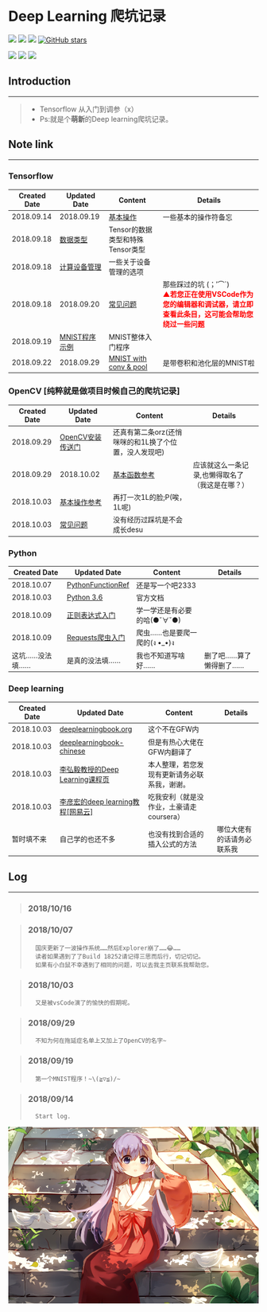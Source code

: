 # Deep Learning 爬坑记录
[![](https://img.shields.io/github/downloads/atom/atom/total.svg)](https://github.com/HanyuuFurude/TensorflowStudy/archive/master.zip)
[![](https://img.shields.io/github/issues/HanyuuFurude/TensorflowStudy.svg)](https://github.com/HanyuuFurude/TensorflowStudy/issues)
[![](https://img.shields.io/github/license/HanyuuFurude/TensorflowStudy.svg)](https://github.com/HanyuuFurude/TensorflowStudy/blob/master/LICENSE)
[![GitHub stars](https://img.shields.io/github/stars/HanyuuFurude/TensorflowStudy.svg)](https://github.com/HanyuuFurude/TensorflowStudy/stargazers)

![](https://img.shields.io/badge/language-Python_3.6-blue.svg)
![](https://img.shields.io/badge/package-Tensorflow-blue.svg)
![](https://img.shields.io/badge/package-OpenCV_python-blue.svg)
## Introduction
***
> - Tensorflow 从入门到调参（x）
> - Ps:就是个**萌新**的Deep learning爬坑记录。
## Note link
***
### Tensorflow
| Created Date | Updated Date                                                       | Content                                                                    | Details                                                                                                                                    |
| ------------ | ------------------------------------------------------------------ | -------------------------------------------------------------------------- | ------------------------------------------------------------------------------------------------------------------------------------------ |
| 2018.09.14   | 2018.09.19                                                         | [基本操作](studyNotes/tensorfl>>ow/Leadin/Leadin.md)                       | 一些基本的操作符备忘                                                                                                                       |
| 2018.09.18   | [数据类型](studyNotes/tensorflow/Tensor/Tensor.md)                 | Tensor的数据类型和特殊Tensor类型                                           |
| 2018.09.18   | [计算设备管理](studyNotes/tensorflow/DeviceManage/DeviceManage.md) | 一些关于设备管理的选项                                                     |
| 2018.09.18   | 2018.09.20                                                         | [常见问题](studyNotes/tensorflow/CommomQuestion/CommomQuestion.md)         | 那些踩过的坑 (；′⌒`)<br><font color=red>**▲若您正在使用VSCode作为您的编辑器和调试器，请立即查看此条目，这可能会帮助您绕过一些问题**</font> |
| 2018.09.19   | [MNIST程序示例](studyNotes/tensorflow/Example/Leadin.py)           | MNIST整体入门程序                                                          |
| 2018.09.22   | 2018.09.29                                                         | [MNIST with conv & pool](studyNotes/tensorflow/Example/MNIST_Conv&Pool.md) | 是带卷积和池化层的MNIST啦                                                                                                                  |
### OpenCV [纯粹就是做项目时候自己的爬坑记录]
| Created Date | Updated Date                                                                                                                                                        | Content                                                | Details                                         |
| ------------ | ------------------------------------------------------------------------------------------------------------------------------------------------------------------- | ------------------------------------------------------ | ----------------------------------------------- |
| 2018.09.29   | [OpenCV安装传送门](https://docs.opencv.org/3.0-beta/doc/py_tutorials/py_setup/py_table_of_contents_setup/py_table_of_contents_setup.html#py-table-of-content-setup) | 还真有第二条orz(还悄咪咪的和1L换了个位置，没人发现吧)  |
| 2018.09.29   | 2018.10.02                                                                                                                                                          | [基本函数参考](studyNotes/OpenCV/OpenCVFunctionRef.md) | 应该就这么一条记录,也懒得取名了（我这是在哪？） |
| 2018.10.03   | [基本操作参考](studyNotes/OpenCV/OpenCVBasicOperations.md)                                                                                                          | 再打一次1L的脸;P(唉，1L呢)                             |
| 2018.10.03   | [常见问题](studyNotes/OpenCV/OpenCVCommomQuestion.md)                                                                                                               | 没有经历过踩坑是不会成长desu                           |



### Python
| Created Date   | Updated Date                                                                  | Content                      | Details                |
| -------------- | ----------------------------------------------------------------------------- | ---------------------------- | ---------------------- |
| 2018.10.07     | [PythonFunctionRef](studyNotes/python/PythonFunctionRef/PythonFunctionRef.md) | 还是写一个吧2333             |
| 2018.10.03     | [Python 3.6](https://docs.python.org/3.6/)                                    | 官方文档                     |
| 2018.10.09     | [正则表达式入门](http://www.runoob.com/python3/python3-reg-expressions.html)  | 学一学还是有必要的哈(●ˇ∀ˇ●)  |
| 2018.10.09     | [Requests爬虫入门](https://blog.csdn.net/gyq1998/article/details/78583841)    | 爬虫……也是要爬一爬的(ง •_•)ง |
| 这坑……没法填…… | 是真的没法填……                                                                | 我也不知道写啥好……           | 删了吧……算了懒得删了…… |
### Deep learning
| Created Date | Updated Date                                                                                   | Content                                      | Details                    |
| ------------ | ---------------------------------------------------------------------------------------------- | -------------------------------------------- | -------------------------- |
| 2018.10.03   | [deeplearningbook.org](http://www.deeplearningbook.org/)                                       | 这个不在GFW内                                |
| 2018.10.03   | [deeplearningbook-chinese](https://github.com/exacity/deeplearningbook-chinese)                | 但是有热心大佬在GFW内翻译了                  |
| 2018.10.03   | [李弘毅教授的Deep Learning课程页](https://hanyuufurude.github.io/DeepLearing.html)             | 本人整理，若您发现有更新请务必联系我，谢谢。 |
| 2018.10.03   | [李彦宏的deep learning教程[网易云]](http://mooc.study.163.com/smartSpec/detail/1001319001.htm) | 吃我安利（就是没作业，土豪请走coursera）     |
| 暂时填不来   | 自己学的也还不多                                                                               | 也没有找到合适的插入公式的方法               | 哪位大佬有的话请务必联系我 |

## Log
***
> ### 2018/10/16
>       

> ### 2018/10/07
>       国庆更新了一波操作系统……然后Explorer崩了……😂……
>       读者如果遇到了了Build 18252请记得三思而后行，切记切记。  
>       如果有小白鼠不幸遇到了相同的问题，可以去我主页联系我帮助您。

> ### 2018/10/03
>       又是被vsCode演了的愉快的假期呢。

> ### 2018/09/29
>       不知为何在拖延症名单上又加上了OpenCV的名字~

> ### 2018/09/19
>       第一个MNIST程序！~\(≧▽≦)/~

> ### 2018/09/14
>       Start log.

![Hanyuu](studyNotes/rm.png)